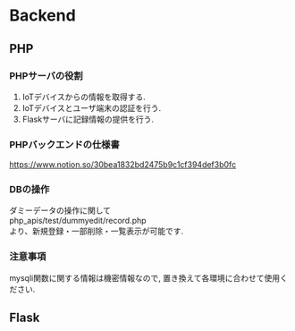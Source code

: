 # Backend
## PHP
### PHPサーバの役割
1. IoTデバイスからの情報を取得する.
2. IoTデバイスとユーザ端末の認証を行う.
3. Flaskサーバに記録情報の提供を行う.

### PHPバックエンドの仕様書
https://www.notion.so/30bea1832bd2475b9c1cf394def3b0fc

### DBの操作
ダミーデータの操作に関して \
php_apis/test/dummyedit/record.php \
より、新規登録・一部削除・一覧表示が可能です.

### 注意事項
mysqli関数に関する情報は機密情報なので, 置き換えて各環境に合わせて使用ください.

## Flask
